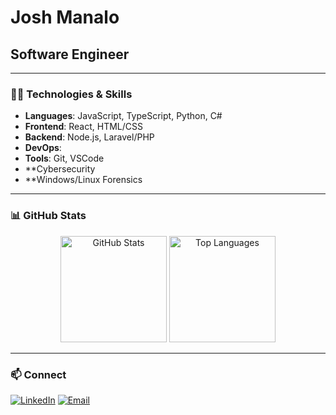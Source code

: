 # Josh Manalo

## Software Engineer

---

### 👨‍💻 Technologies & Skills

- **Languages**: JavaScript, TypeScript, Python, C#
- **Frontend**: React, HTML/CSS 
- **Backend**: Node.js, Laravel/PHP
- **DevOps**:
- **Tools**: Git, VSCode
- **Cybersecurity
- **Windows/Linux Forensics
---

### 📊 GitHub Stats

<p align="center">
  <img src="https://github-readme-stats.vercel.app/api?username=whiplashx&show_icons=true&theme=tokyonight&hide_border=true&count_private=true" alt="GitHub Stats" height="170" />
  <img src="https://github-readme-stats.vercel.app/api/top-langs/?username=whiplashx&layout=compact&theme=tokyonight&hide_border=true" alt="Top Languages" height="170" />
</p>

---

### 📫 Connect

<p align="left">
  <a href="https://www.linkedin.com/in/josh-manalo-5b8743327/" target="_blank"><img src="https://img.shields.io/badge/LinkedIn-0077B5?style=for-the-badge&logo=linkedin&logoColor=white" alt="LinkedIn" /></a>
  <a href="mailto:lwhip91@gmail.com"><img src="https://img.shields.io/badge/Email-D14836?style=for-the-badge&logo=gmail&logoColor=white" alt="Email" /></a>
</p>

